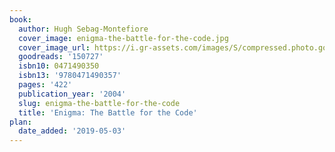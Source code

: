 ```yaml
---
book:
  author: Hugh Sebag-Montefiore
  cover_image: enigma-the-battle-for-the-code.jpg
  cover_image_url: https://i.gr-assets.com/images/S/compressed.photo.goodreads.com/books/1398029433l/150727._SX98_.jpg
  goodreads: '150727'
  isbn10: 0471490350
  isbn13: '9780471490357'
  pages: '422'
  publication_year: '2004'
  slug: enigma-the-battle-for-the-code
  title: 'Enigma: The Battle for the Code'
plan:
  date_added: '2019-05-03'
---
```

